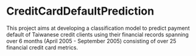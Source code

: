 # CreditCardDefaultPrediction

This project aims at developing a classification model to predict payment default of Taiwanese credit clients using their financial records spanning over 6 months (April 2005 - September 2005) consisting of over 25 financial credit card metrics.
